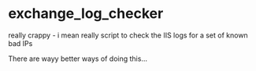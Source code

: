 # exchange_log_checker

really crappy - i mean really script to check the IIS logs for a set of known bad IPs

There are wayy better ways of doing this...
